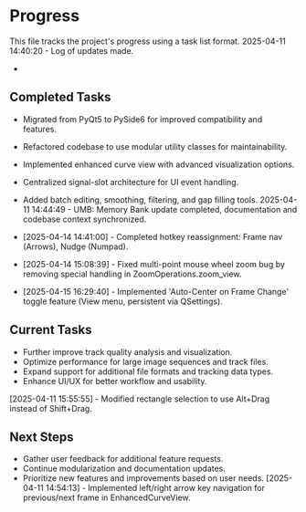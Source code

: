 # Progress

This file tracks the project's progress using a task list format.
2025-04-11 14:40:20 - Log of updates made.

*

## Completed Tasks

* Migrated from PyQt5 to PySide6 for improved compatibility and features.
* Refactored codebase to use modular utility classes for maintainability.
* Implemented enhanced curve view with advanced visualization options.
* Centralized signal-slot architecture for UI event handling.
* Added batch editing, smoothing, filtering, and gap filling tools.
2025-04-11 14:44:49 - UMB: Memory Bank update completed, documentation and codebase context synchronized.
* [2025-04-14 14:41:00] - Completed hotkey reassignment: Frame nav (Arrows), Nudge (Numpad).
* [2025-04-14 15:08:39] - Fixed multi-point mouse wheel zoom bug by removing special handling in ZoomOperations.zoom_view.

* [2025-04-15 16:29:40] - Implemented 'Auto-Center on Frame Change' toggle feature (View menu, persistent via QSettings).

## Current Tasks

* Further improve track quality analysis and visualization.
* Optimize performance for large image sequences and track files.
* Expand support for additional file formats and tracking data types.
* Enhance UI/UX for better workflow and usability.

[2025-04-11 15:55:55] - Modified rectangle selection to use Alt+Drag instead of Shift+Drag.
## Next Steps

* Gather user feedback for additional feature requests.
* Continue modularization and documentation updates.
* Prioritize new features and improvements based on user needs.
[2025-04-11 14:54:13] - Implemented left/right arrow key navigation for previous/next frame in EnhancedCurveView.